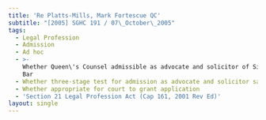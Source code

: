 ```yaml
---
title: 'Re Platts-Mills, Mark Fortescue QC'
subtitle: "[2005] SGHC 191 / 07\_October\_2005"
tags:
  - Legal Profession
  - Admission
  - Ad hoc
  - >-
    Whether Queen\'s Counsel admissible as advocate and solicitor of Singapore
    Bar
  - Whether three-stage test for admission as advocate and solicitor satisfied
  - Whether appropriate for court to grant application
  - 'Section 21 Legal Profession Act (Cap 161, 2001 Rev Ed)'
layout: single
---
```


